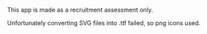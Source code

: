 This app is made as a recruitment assessment only.

Unfortunately converting SVG files into .ttf failed, so png icons used.